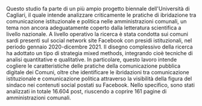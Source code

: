 Questo studio fa parte di un più ampio progetto biennale dell'Università di Cagliari, il quale intende analizzare criticamente le pratiche di ibridazione tra comunicazione istituzionale e politica nelle amministrazioni comunali, un tema non ancora adeguatamente coperto dalla letteratura scientifica a livello nazionale. A livello operativo la ricerca è stata condotta sui comuni sardi presenti sul social network site Facebook con presidi istituzionali, nel periodo gennaio 2020-dicembre 2021. Il disegno complessivo della ricerca ha adottato un tipo di strategia mixed methods, integrando cioè tecniche di analisi quantitative e qualitative.
In particolare, questo lavoro intende cogliere le caratteristiche delle pratiche della comunicazione pubblica digitale dei Comuni, oltre che identificare le ibridazioni tra comunicazione istituzionale e comunicazione politica attraverso la visibilità della figura del sindaco nei contenuti social postati su Facebook.
Nello specifico, sono stati analizzati in totale 16.604 post, riuscendo a coprire 161 pagine di amministrazioni comunali.
